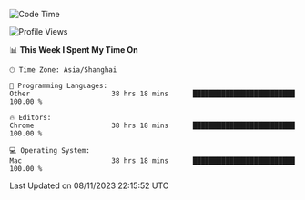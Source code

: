 <!--START_SECTION:waka-->
![Code Time](http://img.shields.io/badge/Code%20Time-1%2C514%20hrs%206%20mins-blue)

![Profile Views](http://img.shields.io/badge/Profile%20Views-0-blue)

📊 **This Week I Spent My Time On** 

```text
🕑︎ Time Zone: Asia/Shanghai

💬 Programming Languages: 
Other                    38 hrs 18 mins      █████████████████████████   100.00 % 

🔥 Editors: 
Chrome                   38 hrs 18 mins      █████████████████████████   100.00 % 

💻 Operating System: 
Mac                      38 hrs 18 mins      █████████████████████████   100.00 % 
```


 Last Updated on 08/11/2023 22:15:52 UTC
<!--END_SECTION:waka-->